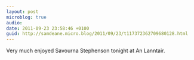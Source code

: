 ```yaml
---
layout: post
microblog: true
audio: 
date: 2011-09-23 23:58:46 +0100
guid: http://samdeane.micro.blog/2011/09/23/t117372362709680128.html
---
```

Very much enjoyed Savourna Stephenson tonight at An Lanntair.
